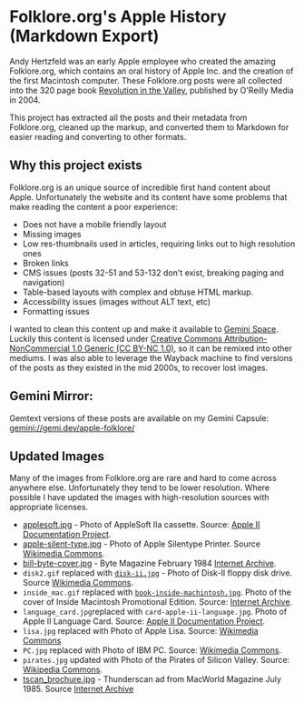 #  Folklore.org's Apple History (Markdown Export)

Andy Hertzfeld was an early Apple employee who created the amazing Folklore.org, which contains an oral history of Apple Inc. and the creation of the first Macintosh computer. These Folklore.org posts were all collected into the 320 page book [Revolution in the Valley](https://www.amazon.com/exec/obidos/asin/0596007191), published by O'Reilly Media in 2004.
 
This project has extracted all the posts and their metadata from Folklore.org, cleaned up the markup, and converted them to Markdown for easier reading and converting to other formats.
 
 ## Why this project exists
 
Folklore.org is an unique source of incredible first hand content about Apple. Unfortunately the website and its content have some problems that make reading the content a poor experience:

* Does not have a mobile friendly layout
* Missing images
* Low res-thumbnails used in articles, requiring links out to high resolution ones
* Broken links
* CMS issues (posts 32-51 and 53-132 don't exist, breaking paging and navigation)
* Table-based layouts with complex and obtuse HTML markup.
* Accessibility issues (images without ALT text, etc)
* Formatting issues

I wanted to clean this content up and make it available to [Gemini Space](https://en.wikipedia.org/wiki/Gemini_(protocol)). Luckily this content is licensed under [Creative Commons Attribution-NonCommercial 1.0 Generic (CC BY-NC 1.0)](https://creativecommons.org/licenses/by-nc/1.0/), so it can be remixed into other mediums. I was also able to leverage the Wayback machine to find versions of the posts as they existed in the mid 2000s, to recover lost images.

## Gemini Mirror:

Gemtext versions of these posts are available on my Gemini Capsule: [gemini://gemi.dev/apple-folklore/](gemini://gemi.dev/apple-folklore/)

## Updated Images

Many of the images from Folklore.org are rare and hard to come across anywhere else. Unfortunately they tend to be lower resolution. Where possible I have updated the images with high-resolution sources with appropriate licenses.


* [applesoft.jpg](Posts/images/applesoft.jpg) - Photo of AppleSoft IIa cassette. Source: [Apple II Documentation Project](https://mirrors.apple2.org.za/Apple%20II%20Documentation%20Project/Software/Cassettes/Applesoft%20IIa.jpg).
* [apple-silent-type.jpg](Posts/images/apple-silent-type.jpg) - Photo of Apple Silentype Printer. Source [Wikimedia Commons](apple-silent-type.jpg).
* [bill-byte-cover.jpg](Posts/images/bill-byte-cover.jpg) - Byte Magazine February 1984 [Internet Archive](https://archive.org/details/byte-magazine-1984-02).
* `disk2.gif` replaced with [`disk-ii.jpg`](Posts/images/disk-ii.jpg) - Photo of Disk-II floppy disk drive. Source [Wikimedia Commons](https://commons.wikimedia.org/wiki/File:Disk_II.jpg).
* `inside_mac.gif` replaced with [`book-inside-machintosh.jpg`](Posts/images/book-inside-machintosh.jpg). Photo of the cover of Inside Macintosh Promotional Edition. Source: [Internet Archive](https://archive.org/details/bitsavers_applemacInionalEdition1985_53888388).
* `language_card.jpg`replaced with `card-apple-ii-language.jpg`. Photo of Apple II Language Card. Source: [Apple II Documentation Project](https://mirrors.apple2.org.za/Apple%20II%20Documentation%20Project/Interface%20Cards/Language%20Cards/Apple%20Language%20Card/Photos/Apple%20Language%20Card%201979%20-%20Front.JPG).
* `lisa.jpg` replaced with Photo of Apple Lisa. Source: [Wikimedia Commons](https://commons.wikimedia.org/wiki/File:Apple_Lisa_Computer.jpg)
* `PC.jpg` replaced with Photo of IBM PC. Source: [Wikimedia Commons](https://en.wikipedia.org/wiki/File:IBM_PC-IMG_7271_(transparent).png).
* `pirates.jpg` updated with Photo of the Pirates of Silicon Valley. Source: [Wikipedia Commons](https://en.wikipedia.org/wiki/File:Movieposterposv.jpg).
* [tscan_brochure.jpg](Posts/images/tscan_brochure.jpg) - Thunderscan ad from MacWorld Magazine July 1985. Source [Internet Archive](https://archive.org/details/MacWorld_8507_July_1985)